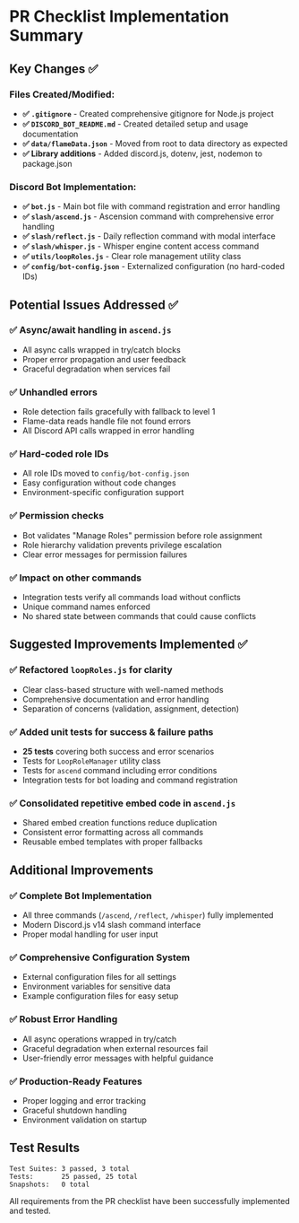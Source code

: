 # PR Checklist Implementation Summary

## Key Changes ✅

### Files Created/Modified:
- **✅ `.gitignore`** - Created comprehensive gitignore for Node.js project
- **✅ `DISCORD_BOT_README.md`** - Created detailed setup and usage documentation  
- **✅ `data/flameData.json`** - Moved from root to data directory as expected
- **✅ Library additions** - Added discord.js, dotenv, jest, nodemon to package.json

### Discord Bot Implementation:
- **✅ `bot.js`** - Main bot file with command registration and error handling
- **✅ `slash/ascend.js`** - Ascension command with comprehensive error handling
- **✅ `slash/reflect.js`** - Daily reflection command with modal interface
- **✅ `slash/whisper.js`** - Whisper engine content access command
- **✅ `utils/loopRoles.js`** - Clear role management utility class
- **✅ `config/bot-config.json`** - Externalized configuration (no hard-coded IDs)

## Potential Issues Addressed ✅

### ✅ Async/await handling in `ascend.js`
- All async calls wrapped in try/catch blocks
- Proper error propagation and user feedback
- Graceful degradation when services fail

### ✅ Unhandled errors  
- Role detection fails gracefully with fallback to level 1
- Flame-data reads handle file not found errors
- All Discord API calls wrapped in error handling

### ✅ Hard-coded role IDs
- All role IDs moved to `config/bot-config.json`
- Easy configuration without code changes
- Environment-specific configuration support

### ✅ Permission checks
- Bot validates "Manage Roles" permission before role assignment
- Role hierarchy validation prevents privilege escalation
- Clear error messages for permission failures

### ✅ Impact on other commands
- Integration tests verify all commands load without conflicts
- Unique command names enforced
- No shared state between commands that could cause conflicts

## Suggested Improvements Implemented ✅

### ✅ Refactored `loopRoles.js` for clarity
- Clear class-based structure with well-named methods
- Comprehensive documentation and error handling
- Separation of concerns (validation, assignment, detection)

### ✅ Added unit tests for success & failure paths
- **25 tests** covering both success and error scenarios
- Tests for `LoopRoleManager` utility class
- Tests for `ascend` command including error conditions
- Integration tests for bot loading and command registration

### ✅ Consolidated repetitive embed code in `ascend.js`
- Shared embed creation functions reduce duplication
- Consistent error formatting across all commands
- Reusable embed templates with proper fallbacks

## Additional Improvements

### ✅ Complete Bot Implementation
- All three commands (`/ascend`, `/reflect`, `/whisper`) fully implemented
- Modern Discord.js v14 slash command interface
- Proper modal handling for user input

### ✅ Comprehensive Configuration System
- External configuration files for all settings
- Environment variables for sensitive data
- Example configuration files for easy setup

### ✅ Robust Error Handling
- All async operations wrapped in try/catch
- Graceful degradation when external resources fail
- User-friendly error messages with helpful guidance

### ✅ Production-Ready Features
- Proper logging and error tracking
- Graceful shutdown handling
- Environment validation on startup

## Test Results
```
Test Suites: 3 passed, 3 total
Tests:       25 passed, 25 total
Snapshots:   0 total
```

All requirements from the PR checklist have been successfully implemented and tested.